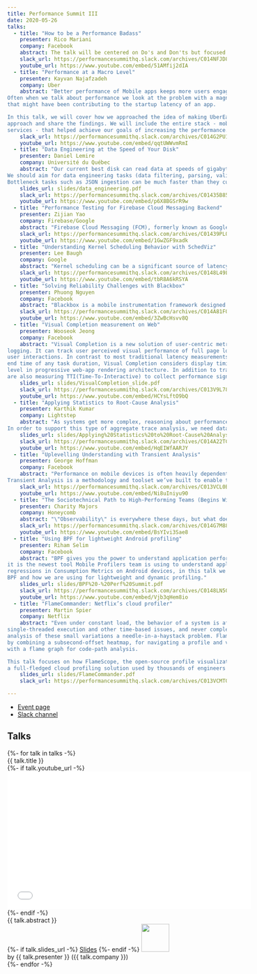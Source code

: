 ```yaml
---
title: Performance Summit III
date: 2020-05-26
talks:
  - title: "How to be a Performance Badass"
    presenter: Rico Mariani
    company: Facebook
    abstract: The talk will be centered on Do's and Don'ts but focused on individuals and how to be successful in that world.
    slack_url: https://performancesummithq.slack.com/archives/C014NFJD8HF
    youtube_url: https://www.youtube.com/embed/51AMfij2dIA
  - title: "Performance at a Macro Level"
    presenter: Kayvan Najafzadeh
    company: Uber
    abstract: "Better performance of Mobile apps keeps more users engaged and results in achieving business goals.
Often when we talk about performance we look at the problem with a magnifying glass to find every little thing
that might have been contributing to the startup latency of an app. 

In this talk, we will cover how we approached the idea of making UberEats app more performant, created a phased
approach and share the findings. We will include the entire stack - mobile technologies and backend
services - that helped achieve our goals of increasing the performance."
    slack_url: https://performancesummithq.slack.com/archives/C014G2PU1L4
    youtube_url: https://www.youtube.com/embed/qqtUWWvmRmI
  - title: "Data Engineering at the Speed of Your Disk"
    presenter: Daniel Lemire
    company: Université du Québec
    abstract: "Our current best disk can read data at speeds of gigabytes per second; the best networks are even faster.
We should aim for data engineering tasks (data filtering, parsing, validation) to achieve similar high speeds.
Bottleneck tasks such as JSON ingestion can be much faster than they currently are."
    slides_url: slides/data_engineering.pdf
    slack_url: https://performancesummithq.slack.com/archives/C01435B85P0
    youtube_url: https://www.youtube.com/embed/p6X8BGSrR9w
  - title: "Performance Testing for Firebase Cloud Messaging Backend"
    presenter: Zijian Yao
    company: Firebase/Google
    abstract: "Firebase Cloud Messaging (FCM), formerly known as Google Cloud Messaging,  is a cross-platform messaging solution to send notification to client apps. Performance testing for the messaging backend is a challenging problem in different aspects like networking, authentication, etc. In this talk I will cover the challenges of and best practice applied to the FCM performance testing infrastructure and how FCM developers use it for different testing purposes."
    slack_url: https://performancesummithq.slack.com/archives/C01439PLQ30
    youtube_url: https://www.youtube.com/embed/1GwZGF9xadk
  - title: "Understanding Kernel Scheduling Behavior with SchedViz"
    presenter: Lee Baugh
    company: Google
    abstract: "Kernel scheduling can be a significant source of latency problems: when a thread isn't running, it can't service requests or do anything else. SchedViz is a newly-open-sourced tool that provides fine-grained visibility into kernel scheduling behavior, and, increasingly, into other kernel phenomena as well.  This talk will provide a brief walk-through of SchedViz, including how it works and what we used it for."
    slack_url: https://performancesummithq.slack.com/archives/C0148L49L5T
    youtube_url: https://www.youtube.com/embed/tbR8A6kRSYA
  - title: "Solving Reliability Challenges with Blackbox"
    presenter: Phuong Nguyen
    company: Facebook
    abstract: "Blackbox is a mobile instrumentation framework designed to capture context leading up to an error site. In this talk, we discuss how Facebook is using Blackbox to tackle functional bugs and crashes in our apps."
    slack_url: https://performancesummithq.slack.com/archives/C014A81FQQ3
    youtube_url: https://www.youtube.com/embed/3ZwBcHsvv8Q
  - title: "Visual Completion measurement on Web"
    presenter: Wooseok Jeong
    company: Facebook
    abstract: "Visual Completion is a new solution of user-centric metrics measurement for RUM (Real-User-Monitoring)
logging. It can track user perceived visual performance of full page loading, in-app navigations and
user interactions. In contrast to most traditional latency measurements like capturing just start and
end time of any task duration, Visual Completion considers display timing of elements at pixel count
level in progressive web-app rendering architecture. In addition to tracking visual performance, we
are also measuring TTI(Time-To-Interactive) to collect performance signals for app responsiveness."
    slides_url: slides/VisualCompletion_slide.pdf
    slack_url: https://performancesummithq.slack.com/archives/C013V9L7823
    youtube_url: https://www.youtube.com/embed/HCYsLftO9bQ
  - title: "Applying Statistics to Root-Cause Analysis"
    presenter: Karthik Kumar
    company: Lightstep
    abstract: "As systems get more complex, reasoning about performance gets more difficult. Telemetry data emitted by our services is noisy and usually unhelpful in stressful situations. Distributed Tracing, in particular, can provide rich, contextual data but root-cause analysis can still be convoluted. In this talk, I'll review a few statistics-based approaches we have applied to help quickly identify which properties of the system are correlated with performance issues.
In order to support this type of aggregate trace analysis, we need data, but data isn't cheap. We want to gather only the relevant traces and bias towards traces that have abnormal behavior. I'll also talk about a few sampling approaches we use for analysis to minimize cost and overhead."
    slides_url: slides/Applying%20Statistics%20to%20Root-Cause%20Analysis.pdf
    slack_url: https://performancesummithq.slack.com/archives/C014A22TCSW
    youtube_url: https://www.youtube.com/embed/HqEIWfAARJY
  - title: "Uplevelling Understanding with Transient Analysis"
    presenter: George Hoffman
    company: Facebook
    abstract: "Performance on mobile devices is often heavily dependent on the efficient use of shared resources like network bandwidth and RAM and orchestration between disparate components that rely on them. Understanding the (often surprising) conditions that arise “in the wild,” their prevalence along your user population, and therefore how client code should optimally adapt to perform best under various transient conditions is very challenging.
Transient Analysis is a methodology and toolset we’ve built to enable this type of understanding by modeling expected domain-specific behaviors, processing telemetry to characterize adherence to or divergence from these expectations at scale, and linking this analysis to actionable insights and visualizations of actual examples of problematic behavior. This session will walk through the development lifecycle of such an analysis and demo the tooling that enables it."
    slack_url: https://performancesummithq.slack.com/archives/C013VCL0B8F
    youtube_url: https://www.youtube.com/embed/Ni8uIniyu90
  - title: "The Sociotechnical Path to High-Performing Teams (Begins With Observability)"
    presenter: Charity Majors
    company: Honeycomb
    abstract: "\"Observability\" is everywhere these days, but what does it actually mean?  Is it just a new marketing term for the same old monitoring we've always done?  Are there three pillars, or no pillars?  It's enough to make anyone cranky and cynical about the motives of those involved.  I'll give a brief history of observability and control systems theory, make a pitch for the precise technical definition of observability, and explain how it differs from monitoring and other telemetry -- and why it has recently suddenly become so shudderingly relevant to us all.  I will discuss the second-order technical implications and effects of the definition I espouse, and describe the characteristics of tools we must build to understand the systems of tomorrow.  We are far behind where we should be as a profession when it comes to how much of our effort is wasted on crap that doesn't move the business forward, and this is in large part because our ability to understand our systems is so wretched -- and we don't even know it.  Let's fix that."
    slack_url: https://performancesummithq.slack.com/archives/C014G7M88P6
    youtube_url: https://www.youtube.com/embed/BsYIvi3Sae8
  - title: "Using BPF for lightweight Android profiling"
    presenter: Riham Selim
    company: Facebook
    abstract: "BPF gives you the power to understand application performance in ways that were not possible before,
it is the newest tool Mobile Profilers team is using to understand application performance and detect
regressions in Consumption Metrics on Android devices, in this talk we will discuss the powers of
BPF and how we are using for lightweight and dynamic profiling."
    slides_url: slides/BPF%20-%20Perf%20Summit.pdf
    slack_url: https://performancesummithq.slack.com/archives/C0148LN501K
    youtube_url: https://www.youtube.com/embed/Vjb3qHem8io
  - title: "FlameCommander: Netflix’s cloud profiler"
    presenter: Martin Spier
    company: Netflix
    abstract: "Even under constant load, the behavior of a system is affected by variance, perturbations,
single-threaded execution and other time-based issues, and never completely uniform, making the
analysis of these small variations a needle-in-a-haystack problem. FlameScope solved this problem
by combining a subsecond-offset heatmap, for navigating a profile and visualizing these perturbations,
with a flame graph for code-path analysis.

This talk focuses on how FlameScope, the open-source profile visualization tool, evolved into FlameCommander,
a full-fledged cloud profiling solution used by thousands of engineers at Netflix."
    slides_url: slides/FlameCommander.pdf
    slack_url: https://performancesummithq.slack.com/archives/C013VCMTGQ7

---
```


- [Event page](https://performancesummitiii.splashthat.com/)
- [Slack channel](https://performancesummithq.slack.com/archives/CU6748V8C)

## Talks

<div class="row row-cols-1 row-cols-sm-2 row-cols-md-4 mb-4">
{%- for talk in talks -%}
  <div class="card">
    <div class="card-header">{{ talk.title }}</div>
    <div class="card-body">
        {%- if talk.youtube_url -%}
          <div class="embed-responsive embed-responsive-16by9">
              <iframe
                  class="embed-responsive-item"
                  width="560"
                  height="315"
                  src="{{ talk.youtube_url | url }}"
                  frameborder="0"
                  allow="accelerometer; autoplay; encrypted-media; gyroscope; picture-in-picture"
                  allowfullscreen>
              </iframe>
          </div>
        {%- endif -%}
        <div class="card-text">{{ talk.abstract }}</div>
        {%- if talk.slides_url -%}
            <a href="{{ talk.slides_url | url }}">Slides</a>
        {%- endif -%}
        <a href="{{ talk.slack_url | url }}"><img width="64" src="https://cdn.brandfolder.io/5H442O3W/as/pl546j-7le8zk-199wkt/Slack_Mark.svg"></img></a>
    </div>
    <div class="card-footer">by {{ talk.presenter }} ({{ talk.company }})</div>
  </div>
{%- endfor -%}
</div>
